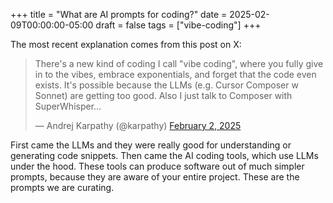 +++
title = "What are AI prompts for coding?"
date = 2025-02-09T00:00:00-05:00
draft = false
tags = ["vibe-coding"]
+++

The most recent explanation comes from this post on X:

<blockquote class="twitter-tweet"><p lang="en" dir="ltr">There&#39;s a new kind of coding I call &quot;vibe coding&quot;, where you fully give in to the vibes, embrace exponentials, and forget that the code even exists. It&#39;s possible because the LLMs (e.g. Cursor Composer w Sonnet) are getting too good. Also I just talk to Composer with SuperWhisper…</p>&mdash; Andrej Karpathy (@karpathy) <a href="https://twitter.com/karpathy/status/1886192184808149383?ref_src=twsrc%5Etfw">February 2, 2025</a></blockquote> <script async src="https://platform.twitter.com/widgets.js" charset="utf-8"></script>

First came the LLMs and they were really good for understanding or generating code snippets. Then came the AI coding tools, which use LLMs under the hood. These tools can produce software out of much simpler prompts, because they are aware of your entire project. These are the prompts we are curating.
